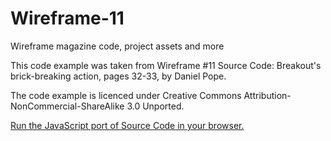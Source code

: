 # Wireframe-11
Wireframe magazine code, project assets and more

This code example was taken from Wireframe #11 Source Code: Breakout's brick-breaking action, pages 32-33, by Daniel Pope.

The code example is licenced under Creative Commons Attribution-NonCommercial-ShareAlike 3.0 Unported.

[Run the JavaScript port of Source Code in your browser.](https://thisarray.github.io/Wireframe-11/breakout.html)
